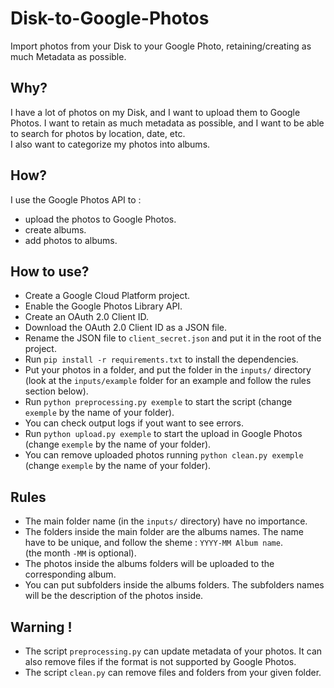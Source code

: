 # Disk-to-Google-Photos
Import photos from your Disk to your Google Photo, retaining/creating as much Metadata as possible.

## Why?
I have a lot of photos on my Disk, and I want to upload them to Google Photos. I want to retain as much metadata as possible, and I want to be able to search for photos by location, date, etc.    
I also want to categorize my photos into albums.

## How?
I use the Google Photos API to : 
- upload the photos to Google Photos.
- create albums.
- add photos to albums.

## How to use?
- Create a Google Cloud Platform project.
- Enable the Google Photos Library API.
- Create an OAuth 2.0 Client ID.
- Download the OAuth 2.0 Client ID as a JSON file.
- Rename the JSON file to `client_secret.json` and put it in the root of the project.
- Run `pip install -r requirements.txt` to install the dependencies.
- Put your photos in a folder, and put the folder in the `inputs/` directory (look at the `inputs/example` folder for an example and follow the rules section below).
- Run `python preprocessing.py exemple` to start the script (change `exemple` by the name of your folder).
- You can check output logs if yout want to see errors.
- Run `python upload.py exemple` to start the upload in Google Photos (change `exemple` by the name of your folder).
- You can remove uploaded photos running `python clean.py exemple` (change `exemple` by the name of your folder).

## Rules
- The main folder name (in the `inputs/` directory) have no importance.
- The folders inside the main folder are the albums names. The name have to be unique, and follow the sheme : `YYYY-MM Album name`.  
    (the month `-MM` is optional).
- The photos inside the albums folders will be uploaded to the corresponding album.
- You can put subfolders inside the albums folders. The subfolders names will be the description of the photos inside.

## Warning !
- The script `preprocessing.py` can update metadata of your photos. It can also remove files if the format is not supported by Google Photos.
- The script `clean.py` can remove files and folders from your given folder.
